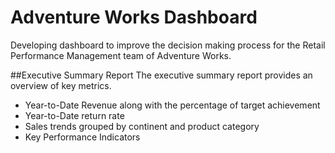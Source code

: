 # Adventure Works Dashboard
Developing dashboard to improve the decision making process for the Retail Performance Management team of Adventure Works.

##Executive Summary Report
The executive summary report provides an overview of key metrics. 
- Year-to-Date Revenue along with the percentage of target achievement 
- Year-to-Date return rate
- Sales trends grouped by continent and product category
- Key Performance Indicators
